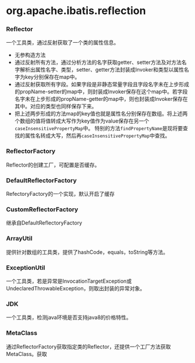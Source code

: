 # org.apache.ibatis.reflection
### Reflector
一个工具类，通过反射获取了一个类的属性信息。
-   无参构造方法
-   通过反射所有方法，通过分析方法的名字获取getter、setter方法及对方法名字解析出属性名字、类型，setter、getter方法封装成Invoker和类型以属性名字为key分别保存在map中。
-   通过反射获取所有字段。如果字段是非静态常量字段且字段名字未在上步形成的propName-setter的map中，则封装成Invoker保存在这个map中。若字段名字未在上步形成的propName-getter的map中，则也封装成Invoker保存在其中。对应的类型也同样保存下来。
-   把上述两步形成的方法map的key值也就是属性名分别保存在数组。将上述两个数组的值将值转成大写作为key值作为value保存在另一个```caseInsensitivePropertyMap```中。
特别的方法```findPropertyName```是现将要查找的属性名转成大写，然后再```caseInsensitivePropertyMap```中查找。

### ReflectorFactory
Reflector的创建工厂，可配置是否缓存。

### DefaultReflectorFactory
RefectoryFactory的一个实现，默认开启了缓存

### CustomReflectorFactory
继承自DefaultReflectoryFactory

### ArrayUtil
提供针对数组的工具类，提供了hashCode，equals，toString等方法。

### ExceptionUtil
一个工具类，若是异常是InvocationTargetException或UndeclaredThrowableException，则取出封装的异常对象。

### JDK
一个工具类，检测java环境是否支持java8的价格特性。

### MetaClass
通过ReflectorFactory获取指定类的Reflector，还提供一个工厂方法获取MetaClass。获取
